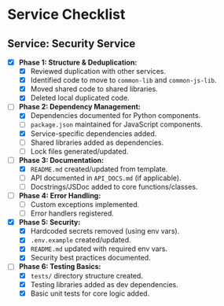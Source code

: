 # Service Checklist

## Service: Security Service

- [X] **Phase 1: Structure & Deduplication:**
  - [X] Reviewed duplication with other services.
  - [X] Identified code to move to `common-lib` and `common-js-lib`.
  - [X] Moved shared code to shared libraries.
  - [X] Deleted local duplicated code.
- [ ] **Phase 2: Dependency Management:**
  - [X] Dependencies documented for Python components.
  - [ ] `package.json` maintained for JavaScript components.
  - [X] Service-specific dependencies added.
  - [ ] Shared libraries added as dependencies.
  - [ ] Lock files generated/updated.
- [ ] **Phase 3: Documentation:**
  - [X] `README.md` created/updated from template.
  - [ ] API documented in `API_DOCS.md` (if applicable).
  - [ ] Docstrings/JSDoc added to core functions/classes.
- [ ] **Phase 4: Error Handling:**
  - [ ] Custom exceptions implemented.
  - [ ] Error handlers registered.
- [X] **Phase 5: Security:**
  - [X] Hardcoded secrets removed (using env vars).
  - [X] `.env.example` created/updated.
  - [X] `README.md` updated with required env vars.
  - [X] Security best practices documented.
- [ ] **Phase 6: Testing Basics:**
  - [X] `tests/` directory structure created.
  - [X] Testing libraries added as dev dependencies.
  - [X] Basic unit tests for core logic added.
